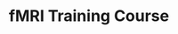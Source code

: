 ---
title: "fMRI Training Course"
project_id: 
conference_id: ""
presenters:
   - peter_bandettini
summary: "<p>fMRI Training Course, University of Texas, Dallas</p>"
file: /assets/presentations/T111.ppt
filename: T111.ppt
layout: presentation
---